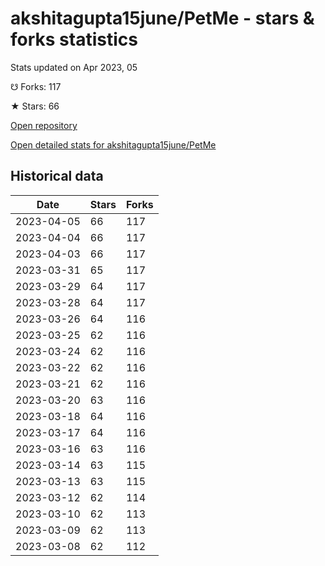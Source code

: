 # akshitagupta15june/PetMe - stars & forks statistics

Stats updated on Apr 2023, 05

☋ Forks: 117

★ Stars: 66

[Open repository](https://github.com/akshitagupta15june/PetMe)

[Open detailed stats for akshitagupta15june/PetMe](https://reviewgithub.com/rep/akshitagupta15june/PetMe)

## Historical data
| Date | Stars | Forks |
|------|-------|-------|
| 2023-04-05 | 66 | 117 | 
| 2023-04-04 | 66 | 117 | 
| 2023-04-03 | 66 | 117 | 
| 2023-03-31 | 65 | 117 | 
| 2023-03-29 | 64 | 117 | 
| 2023-03-28 | 64 | 117 | 
| 2023-03-26 | 64 | 116 | 
| 2023-03-25 | 62 | 116 | 
| 2023-03-24 | 62 | 116 | 
| 2023-03-22 | 62 | 116 | 
| 2023-03-21 | 62 | 116 | 
| 2023-03-20 | 63 | 116 | 
| 2023-03-18 | 64 | 116 | 
| 2023-03-17 | 64 | 116 | 
| 2023-03-16 | 63 | 116 | 
| 2023-03-14 | 63 | 115 | 
| 2023-03-13 | 63 | 115 | 
| 2023-03-12 | 62 | 114 | 
| 2023-03-10 | 62 | 113 | 
| 2023-03-09 | 62 | 113 | 
| 2023-03-08 | 62 | 112 | 

